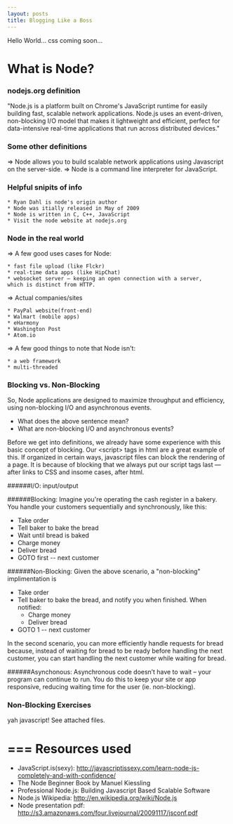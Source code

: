 ```yaml
---
layout: posts
title: Blogging Like a Boss
---
```


Hello World... css coming soon...

What is Node?
===========

### nodejs.org definition

"Node.js is a platform built on Chrome's JavaScript runtime for easily building fast, scalable network applications. Node.js uses an event-driven, non-blocking I/O model that makes it lightweight and efficient, perfect for data-intensive real-time applications that run across distributed devices." 

### Some other definitions

=> Node allows you to build scalable network applications using Javascript on the server-side.
=> Node is a command line interpreter for JavaScript.

### Helpful snipits of info
	* Ryan Dahl is node's origin author
	* Node was itially released in May of 2009
	* Node is written in C, C++, JavaScript
	* Visit the node website at nodejs.org

### Node in the real world

=> A few good uses cases for Node:

	* fast file upload (like Flckr)
	* real-time data apps (like HipChat)
	* websocket server — keeping an open connection with a server, 	  which is distinct from HTTP.

=> Actual companies/sites

	* PayPal website(front-end)
	* Walmart (mobile apps)
	* eHarmony
	* Washington Post
	* Atom.io 

=> A few good things to note that Node isn't:

	* a web framework
	* multi-threaded

### Blocking vs. Non-Blocking
So, Node applications are designed to maximize throughput and efficiency, using non-blocking I/O and asynchronous events.

* What does the above sentence mean? 
* What are non-blocking I/O and asynchronous events?

Before we get into definitions, we already have some experience with this basic concept of blocking. Our &lt;script&gt; tags in html are a great example of this. If organized in certain ways, javascript files can block the rendering of a page. It is because of blocking that we always put our script tags last — after links to CSS and insome cases, after html.

######I/O: 
input/output

######Blocking: 
Imagine you're operating the cash register in a bakery. You handle your customers sequentially and synchronously, like this:

* Take order
* Tell baker to bake the bread
* Wait until bread is baked
* Charge money
* Deliver bread
* GOTO first -- next customer
		
######Non-Blocking:
Given the above scenario, a "non-blocking" implimentation is


* Take order
* Tell baker to bake the bread, and notify you when finished. When notified:
	* Charge money
	* Deliver bread
* GOTO 1 -- next customer

In the second scenario, you can more efficiently handle requests for bread because, instead of waiting for bread to be ready before handling the next customer, you can start handling the next customer while waiting for bread. 


######Asynchonous:
Asynchronous code doesn’t have to wait – your program can continue to run. You do this to keep your site or app responsive, reducing waiting time for the user (ie. non-blocking).


### Non-Blocking Exercises

yah javascript! See attached files.




===
Resources used
===========
* JavaScript.is(sexy): http://javascriptissexy.com/learn-node-js-completely-and-with-confidence/
* The Node Beginner Book by Manuel Kiessling
*  Professional Node.js: Building Javascript Based Scalable Software
*  Node.js Wikipedia: http://en.wikipedia.org/wiki/Node.js
*  Node presentation pdf: http://s3.amazonaws.com/four.livejournal/20091117/jsconf.pdf
